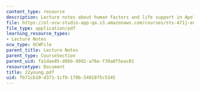 ```yaml
---
content_type: resource
description: Lecture notes about human factors and life support in Apollo.
file: https://ol-ocw-studio-app-qa.s3.amazonaws.com/courses/sts-471j-engineering-apollo-the-moon-project-as-a-complex-system-spring-2007/fb71cb10d3711cf0170b5401075c5345_22young.pdf
file_type: application/pdf
learning_resource_types:
- Lecture Notes
ocw_type: OCWFile
parent_title: Lecture Notes
parent_type: CourseSection
parent_uid: fa1dae85-d0bb-9992-a76e-f39a0f5eac01
resourcetype: Document
title: 22young.pdf
uid: fb71cb10-d371-1cf0-170b-5401075c5345
---
```

